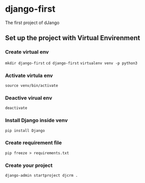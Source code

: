 # django-first
The first project of dJango

## Set up the project with Virtual Envirenment

### Create virtual env
`mkdir django-first`
`cd django-first`
`virtualenv venv -p python3`

### Activate virtula env
`source venv/bin/activate`

### Deactive virual env
`deactivate`

### Install Django inside venv
`pip install Django`

### Create requirement file
`pip freeze > requirements.txt`

### Create your project
`django-admin startproject djcrm .`
